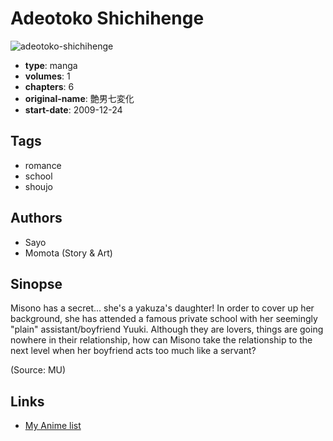 # Adeotoko Shichihenge

![adeotoko-shichihenge](https://cdn.myanimelist.net/images/manga/3/66123.jpg)

-   **type**: manga
-   **volumes**: 1
-   **chapters**: 6
-   **original-name**: 艶男七変化
-   **start-date**: 2009-12-24

## Tags

-   romance
-   school
-   shoujo

## Authors

-   Sayo
-   Momota (Story & Art)

## Sinopse

Misono has a secret... she's a yakuza's daughter! In order to cover up her background, she has attended a famous private school with her seemingly "plain" assistant/boyfriend Yuuki. Although they are lovers, things are going nowhere in their relationship, how can Misono take the relationship to the next level when her boyfriend acts too much like a servant?

(Source: MU)

## Links

-   [My Anime list](https://myanimelist.net/manga/36617/Adeotoko_Shichihenge)
